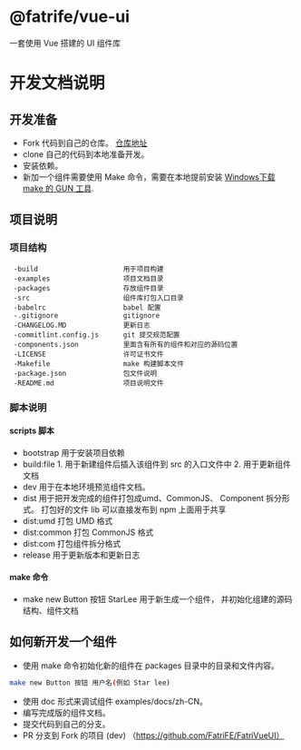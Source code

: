 # @fatrife/vue-ui
一套使用 Vue 搭建的 UI 组件库

# 开发文档说明

## 开发准备
* Fork 代码到自己的仓库。 [仓库地址](https://github.com/FatriFE/FatriVueUI)
* clone 自己的代码到本地准备开发。
* 安装依赖。
* 新加一个组件需要使用 Make 命令，需要在本地提前安装 [Windows下载 make 的 GUN 工具](http://gnuwin32.sourceforge.net/packages/make.htm).  



## 项目说明
### 项目结构
```
 -build                     用于项目构建
 -examples                  项目文档目录
 -packages                  存放组件目录
 -src                       组件库打包入口目录
 -babelrc                   babel 配置
 -.gitignore                gitignore
 -CHANGELOG.MD              更新日志
 -commitlint.config.js      git 提交规范配置
 -components.json           里面含有所有的组件和对应的源码位置
 -LICENSE                   许可证书文件
 -Makefile                  make 构建脚本文件
 -package.json              包文件说明
 -README.md                 项目说明文件
```

### 脚本说明
#### scripts 脚本
* bootstrap   用于安装项目依赖
* build:file  1. 用于新建组件后插入该组件到 src 的入口文件中  2. 用于更新组件文档
* dev         用于在本地环境预览组件文档。
* dist        用于把开发完成的组件打包成umd、CommonJS、 Component 拆分形式。 打包好的文件 lib 可以直接发布到 npm 上面用于共享
* dist:umd    打包 UMD 格式
* dist:common 打包 CommonJS 格式
* dist:com    打包组件拆分格式
* release     用于更新版本和更新日志

#### make 命令
* make new  Button 按钮 StarLee   用于新生成一个组件， 并初始化组建的源码结构、组件文档


## 如何新开发一个组件
* 使用 make 命令初始化新的组件在 packages 目录中的目录和文件内容。
```bash
make new Button 按钮 用户名(例如 Star lee)
```
* 使用 doc 形式来调试组件 examples/docs/zh-CN。
* 编写完成版的组件文档。
* 提交代码到自己的分支。
* PR 分支到 Fork 的项目 (dev) （https://github.com/FatriFE/FatriVueUI）
